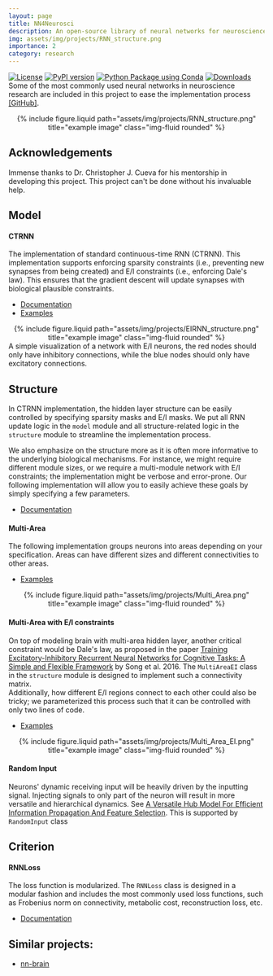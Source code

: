 ```yaml
---
layout: page
title: NN4Neurosci
description: An open-source library of neural networks for neuroscience research.
img: assets/img/projects/RNN_structure.png
importance: 2
category: research
---
```

[![License](https://img.shields.io/badge/License-MIT-yellow.svg)](https://opensource.org/licenses/MIT)
[![PyPI version](https://badge.fury.io/py/nn4n.svg)](https://badge.fury.io/py/nn4n)
[![Python Package using Conda](https://github.com/zhaozewang/NN4Neurosci/actions/workflows/python-package-conda.yml/badge.svg)](https://github.com/zhaozewang/NN4Neurosci/actions/workflows/python-package-conda.yml)
[![Downloads](https://static.pepy.tech/badge/nn4n)](https://pepy.tech/project/nn4n)
<br>
Some of the most commonly used neural networks in neuroscience research are included in this project to ease the implementation process [\[GitHub\]](https://github.com/zhaozewang/NN4Neurosci.git). <br>

<div class="row" align="center">
    <div class="col-sm mt-3 mt-md-0">
        {% include figure.liquid path="assets/img/projects/RNN_structure.png" title="example image" class="img-fluid rounded" %}
    </div>
</div>

## Acknowledgements
Immense thanks to Dr. Christopher J. Cueva for his mentorship in developing this project. This project can't be done without his invaluable help.

## Model
#### CTRNN
The implementation of standard continuous-time RNN (CTRNN). This implementation supports enforcing sparsity constraints (i.e., preventing new synapses from being created) and E/I constraints (i.e., enforcing Dale's law). This ensures that the gradient descent will update synapses with biological plausible constraints. <br>
- [Documentation](https://github.com/zhaozewang/NN4Neurosci/blob/main/docs/model/CTRNN/index.md)
- [Examples](https://github.com/zhaozewang/NN4Neurosci/blob/main/examples/CTRNN.ipynb)
<div class="row" align="center">
    <div class="col-sm mt-3 mt-md-0">
        {% include figure.liquid path="assets/img/projects/EIRNN_structure.png" title="example image" class="img-fluid rounded" %}
    </div>
</div>
<div class="caption">
    A simple visualization of a network with E/I neurons, the red nodes should only have inhibitory connections, while the blue nodes should only have excitatory connections.
</div>


## Structure
In CTRNN implementation, the hidden layer structure can be easily controlled by specifying sparsity masks and E/I masks. We put all RNN update logic in the `model` module and all structure-related logic in the `structure` module to streamline the implementation process. <br>

We also emphasize on the structure more as it is often more informative to the underlying biological mechanisms. For instance, we might require different module sizes, or we require a multi-module network with E/I constraints; the implementation might be verbose and error-prone. Our following implementation will allow you to easily achieve these goals by simply specifying a few parameters. <br>

- [Documentation](https://github.com/zhaozewang/NN4Neurosci/blob/main/docs/structure/index.md)

#### Multi-Area
The following implementation groups neurons into areas depending on your specification. Areas can have different sizes and different connectivities to other areas. <br>
- [Examples](https://github.com/zhaozewang/NN4Neurosci/blob/main/examples/MultiArea.ipynb)
<div class="row" align="center">
    <div class="col-sm mt-3 mt-md-0">
        {% include figure.liquid path="assets/img/projects/Multi_Area.png" title="example image" class="img-fluid rounded" %}
    </div>
</div>

#### Multi-Area with E/I constraints
On top of modeling brain with multi-area hidden layer, another critical constraint would be Dale's law, as proposed in the paper [Training Excitatory-Inhibitory Recurrent Neural Networks for Cognitive Tasks: A Simple and Flexible Framework](https://doi.org/10.1371/journal.pcbi.1004792) by Song et al. 2016. The `MultiAreaEI` class in the `structure` module is designed to implement such a connectivity matrix. <br>
Additionally, how different E/I regions connect to each other could also be tricky; we parameterized this process such that it can be controlled with only two lines of code. <br>
- [Examples](https://github.com/zhaozewang/NN4Neurosci/blob/main/examples/MultiArea.ipynb)
<div class="row" align="center">
    <div class="col-sm mt-3 mt-md-0">
        {% include figure.liquid path="assets/img/projects/Multi_Area_EI.png" title="example image" class="img-fluid rounded" %}
    </div>
</div>

#### Random Input
Neurons' dynamic receiving input will be heavily driven by the inputting signal. Injecting signals to only part of the neuron will result in more versatile and hierarchical dynamics. See [A Versatile Hub Model For Efficient Information Propagation And Feature Selection](https://arxiv.org/abs/2307.02398). This is supported by `RandomInput` class <br>

## Criterion
#### RNNLoss
The loss function is modularized. The `RNNLoss` class is designed in a modular fashion and includes the most commonly used loss functions, such as Frobenius norm on connectivity, metabolic cost, reconstruction loss, etc. <br>
- [Documentation](https://github.com/zhaozewang/NN4Neurosci/blob/main/docs/criterion/index.md)

## Similar projects:
- [nn-brain](https://github.com/gyyang/nn-brain)

